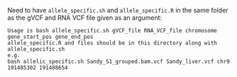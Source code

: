 Need to have `allele_specific.sh` and `allele_specific.R` in the same folder as the gVCF and RNA VCF file given as an argument:

```
Usage is bash allele_specific.sh gVCF_file RNA_VCF_file chromosome gene_start_pos gene_end_pos
allele_specific.R and files should be in this directory along with allele_specific.sh
e.g.
bash allelic_specific.sh Sandy_S1_grouped.bam.vcf Sandy_liver.vcf chr9 191485302 191488654
```
